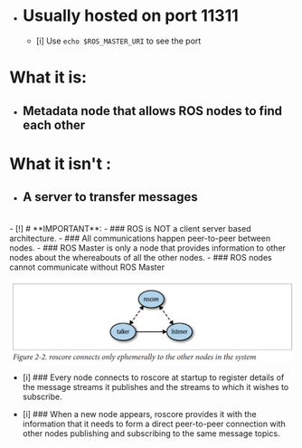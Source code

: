 - # Usually hosted on port 11311 
	- [i] Use `echo $ROS_MASTER_URI` to see the port
# What it is:
- ## Metadata node that allows ROS nodes to find each other
# What it isn't :
- ## A server to transfer messages
<br>
- [!]  # **IMPORTANT**:
- ### ROS is NOT a client server based architecture. 
- ### All communications happen peer-to-peer between nodes. 
- ### ROS Master is only a node that provides information to other nodes about the whereabouts of all the other nodes. 
- ### ROS nodes cannot communicate without ROS Master
<br>

![](<Images/ROSCore Graph.png>)
- [i] ### Every node connects to roscore at startup to register details of the message streams it publishes and the streams to which it wishes to subscribe.

- [i] ### When a new node appears, roscore provides it with the information that it needs to form a direct peer-to-peer connection with other nodes publishing and subscribing to the same message topics.
